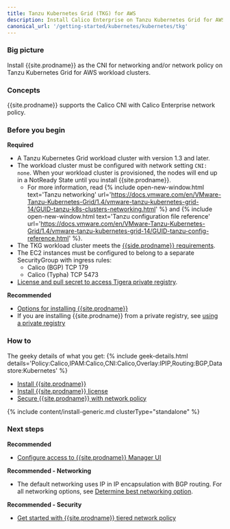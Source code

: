 ```yaml
---
title: Tanzu Kubernetes Grid (TKG) for AWS
description: Install Calico Enterprise on Tanzu Kubernetes Grid for AWS.
canonical_url: '/getting-started/kubernetes/kubernetes/tkg'
---
```


### Big picture

Install {{site.prodname}} as the CNI for networking and/or network policy on Tanzu Kubernetes Grid for AWS workload clusters.

### Concepts

{{site.prodname}} supports the Calico CNI with Calico Enterprise network policy.

### Before you begin

**Required**

- A Tanzu Kubernetes Grid workload cluster with version 1.3 and later.
- The workload cluster must be configured with network setting `CNI: none`. When your workload cluster is provisioned, the nodes will end up in a NotReady State until you install {{site.prodname}}.
  - For more information, read {% include open-new-window.html text='Tanzu networking' url='https://docs.vmware.com/en/VMware-Tanzu-Kubernetes-Grid/1.4/vmware-tanzu-kubernetes-grid-14/GUID-tanzu-k8s-clusters-networking.html' %}
and {% include open-new-window.html text='Tanzu configuration file reference' url='https://docs.vmware.com/en/VMware-Tanzu-Kubernetes-Grid/1.4/vmware-tanzu-kubernetes-grid-14/GUID-tanzu-config-reference.html' %}.
- The TKG workload cluster meets the [{{side.prodname}} requirements]({{site.baseurl}}/getting-started/kubernetes/requirements).
- The EC2 instances must be configured to belong to a separate SecurityGroup with ingress rules:
  - Calico (BGP) TCP 179
  - Calico (Typha) TCP 5473
- [License and pull secret to access Tigera private registry]({{site.baseurl}}/getting-started/calico-enterprise).

**Recommended**

- [Options for installing {{site.prodname}}]({{site.baseurl}}/getting-started/options-install)
- If you are installing {{site.prodname}} from a private registry, see [using a private registry]({{site.baseurl}}/getting-started/private-registry)

### How to

The geeky details of what you get:
{% include geek-details.html details='Policy:Calico,IPAM:Calico,CNI:Calico,Overlay:IPIP,Routing:BGP,Datastore:Kubernetes' %}

- [Install {{site.prodname}}](#install-calico-enterprise)
- [Install {{site.prodname}} license](#install-calico-enterprise-license)
- [Secure {{site.prodname}} with network policy](#secure-calico-enterprise-with-network-policy)

{% include content/install-generic.md clusterType="standalone" %}

### Next steps

**Recommended**

- [Configure access to {{site.prodname}} Manager UI]({{site.baseurl}}/getting-started/cnx/access-the-manager)

**Recommended - Networking**

- The default networking uses IP in IP encapsulation with BGP routing. For all networking options, see [Determine best networking option]({{site.baseurl}}/networking/determine-best-networking).

**Recommended - Security**

- [Get started with {{site.prodname}} tiered network policy]({{site.baseurl}}/security/tiered-policy)
